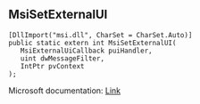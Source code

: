 ## MsiSetExternalUI

```
[DllImport("msi.dll", CharSet = CharSet.Auto)]
public static extern int MsiSetExternalUI(
   MsiExternalUiCallback puiHandler,
   uint dwMessageFilter,
   IntPtr pvContext
);
```

Microsoft documentation: [Link](https://docs.microsoft.com/en-us/windows/win32/api/msi/nf-msi-msisetexternaluiw)
